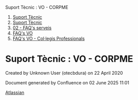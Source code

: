 Suport Tècnic : VO - CORPME  

1.  [Suport Tècnic](index.md)
2.  [Suport Tècnic](13893782.md)
3.  [02 - FAQ's serveis](26313393.md)
4.  [FAQ's VO](28705575.md)
5.  [FAQ's VO - Col·legis Professionals](28705581.md)

Suport Tècnic : VO - CORPME
===========================

Created by Unknown User (otecbdura) on 22 April 2020

  

Document generated by Confluence on 02 June 2025 11:01

[Atlassian](http://www.atlassian.com/)